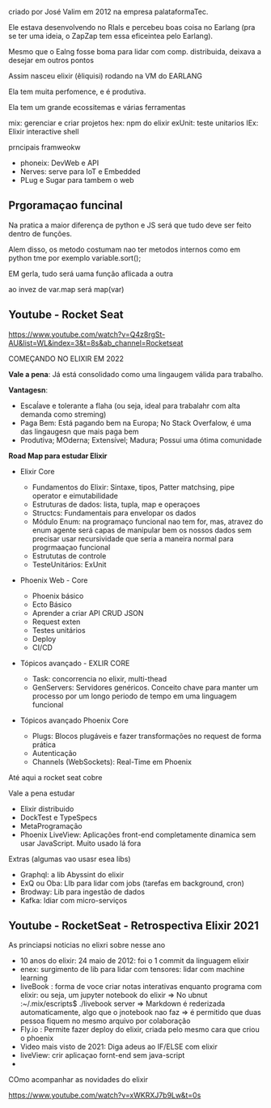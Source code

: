  criado por José Valim em 2012 na empresa palataformaTec.

Ele estava desenvolvendo no RIals e percebeu boas coisa no Earlang (pra se ter uma ideia, o ZapZap tem essa eficeintea pelo Earlang).

Mesmo que o Ealng fosse boma para lidar com comp. distribuida, deixava a desejar em outros pontos 

Assim nasceu elixir (êliquisi) rodando na VM do EARLANG

Ela tem muita perfomence, e é produtiva.

Ela tem um grande ecossitemas e várias ferramentas

mix: gerenciar e criar projetos
hex: npm do elixir
exUnit: teste unitarios
IEx: Elixir interactive shell

prncipais framweokw
+ phoneix: DevWeb e API
+ Nerves: serve para IoT e Embedded
+ PLug e Sugar para tambem o web

## Prgoramaçao funcinal

Na pratica a maior diferença de python e JS será que tudo deve ser feito dentro de funções.

Alem disso, os metodo costumam nao ter metodos internos como em python tme por exemplo variable.sort();

EM gerla, tudo será uama funçâo aflicada a outra

ao invez de var.map será map(var)

## Youtube - Rocket Seat

https://www.youtube.com/watch?v=Q4z8rgSt-AU&list=WL&index=3&t=8s&ab_channel=Rocketseat

COMEÇANDO NO ELIXIR EM 2022

**Vale a pena**: Já está consolidado como uma lingaugem válida para trabalho.

**Vantagesn**:
+ Escaĺave e tolerante a flaha (ou seja, ideal para trabalahr com alta demanda como streming)
+ Paga Bem: Está pagando bem na Europa; No Stack Overfalow, é uma das lingaugesn que mais paga bem
+ Produtiva; MOderna; Extensível; Madura; Possui uma ótima comunidade

**Road Map para estudar Elixir**

+ Elixir Core
  - Fundamentos do Elixir: Sintaxe, tipos, Patter matchsing, pipe operator e eimutabilidade
  - Estruturas de dados: lista, tupla, map e operaçoes
  - Structcs: Fundamentais para envelopar os dados
  - Módulo Enum: na programaço funcional nao tem for, mas, atravez do enum agente será capas de manipular bem os nossos dados sem precisar usar recursividade que seria a maneira normal para progrmaaçao funcional
  - Estrututas de controle
  - TesteUnitários: ExUnit

+ Phoenix Web - Core
  - Phoenix básico
  - Ecto Básico
  - Aprender a criar API CRUD JSON
  - Request exten
  - Testes unitários
  - Deploy
  - CI/CD

+ Tópicos avançado  - EXLIR CORE
  - Task: concorrencia no elixir, multi-thead
  - GenServers: Servidores genéricos. Conceito chave para manter um processo por um longo periodo de tempo em uma linguagem funcional

+ Tópicos avançado  Phoenix Core
  - Plugs: Blocos plugáveis e fazer transformações no request de forma prática
  - Autenticação
  - Channels (WebSockets): Real-Time em Phoenix

Até aqui a rocket seat cobre

Vale a pena estudar
+ Elixir distribuido
+ DockTest e TypeSpecs
+ MetaProgramação
+ Phoenix LiveView: Aplicações front-end completamente dinamica sem usar JavaScript. Muito usado lá fora

Extras (algumas vao usasr esea libs)
+ Graphql: a lib Abyssint do elixir
+ ExQ ou Oba: LIb para lidar com jobs (tarefas em background, cron)
+ Brodway: Lib para ingestão de dados
+ Kafka: ldiar com micro-serviços

## Youtube - RocketSeat - Retrospectiva Elixir 2021

As princiapsi noticias no elixri sobre nesse ano
+ 10 anos do elixir: 24 maio de 2012: foi o 1 commit da linguagem
 elixir
+ enex: surgimento de lib para lidar com tensores: lidar com machine learning
+ liveBook : forma de voce criar notas interativas enquanto programa com elixir: ou seja, um jupyter notebook do elixir
  => No ubnut :~/.mix/escripts$ ./livebook server 
  => Markdown é rederizada automaticamente, algo que o jnotebook nao faz
  => é permitido que duas pessoa fiquem no mesmo arquivo por colaboração
+ Fly.io : Permite fazer deploy do elixir, criada pelo mesmo cara que criou o phoenix
+ Video mais visto de 2021: Diga adeus ao IF/ELSE com elixir
+ liveView: crir aplicaçao fornt-end sem java-script
+

COmo acompanhar as novidades do elixir


https://www.youtube.com/watch?v=xWKRXJ7b9Lw&t=0s

